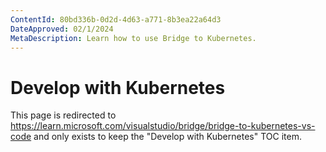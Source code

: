 ```yaml
---
ContentId: 80bd336b-0d2d-4d63-a771-8b3ea22a64d3
DateApproved: 02/1/2024
MetaDescription: Learn how to use Bridge to Kubernetes.
---
```

# Develop with Kubernetes

This page is redirected to https://learn.microsoft.com/visualstudio/bridge/bridge-to-kubernetes-vs-code and only exists to keep the "Develop with Kubernetes" TOC item.
